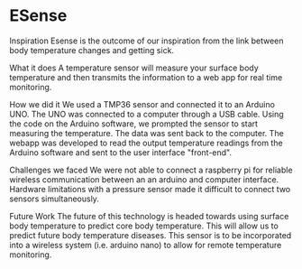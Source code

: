 # ESense

Inspiration
Esense is the outcome of our inspiration from the link between body temperature changes and getting sick.

What it does
A temperature sensor will measure your surface body temperature and then transmits the information to a web app for real time monitoring.

How we did it
We used a TMP36 sensor and connected it to an Arduino UNO. The UNO was connected to a computer through a USB cable. Using the code on the Arduino software, we prompted the sensor to start measuring the temperature. The data was sent back to the computer. The webapp was developed to read the output temperature readings from the Arduino software and sent to the user interface "front-end".

Challenges we faced
We were not able to connect a raspberry pi for reliable wireless communication between an an arduino and computer interface. Hardware limitations with a pressure sensor made it difficult to connect two sensors simultaneously.

Future Work
The future of this technology is headed towards using surface body temperature to predict core body temperature. This will allow us to predict future body temperature diseases. This sensor is to be incorporated into a wireless system (i.e. arduino nano) to allow for remote temperature monitoring.
